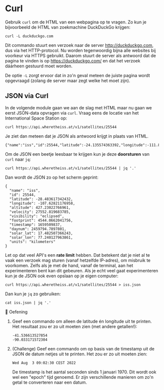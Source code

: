 # Curl

Gebruik `curl` om de HTML van een webpagina op te vragen. Zo kun je bijvoorbeeld de HTML van zoekmachine DuckDuckGo krijgen:

    curl -L duckduckgo.com

Dit commando stuurt een verzoek naar de server http://duckduckgo.com, dus via het HTTP-protocol. Nu worden tegenwoordig bijna alle websites bij voorkeur via HTTPS gebruikt. Daarom stuurt de server als antwoord dat de pagina te vinden is op https://duckduckgo.com/ en dat het verzoek dáárheen gestuurd moet worden.

De optie `-L` zorgt ervoor dat in zo'n geval meteen de juiste pagina wordt opgevraagd (zolang de server maar zegt welke het moet zijn).

## JSON via Curl

In de volgende module gaan we aan de slag met HTML maar nu gaan we eerst JSON-data opvragen via `curl`. Vraag eens de locatie van het International Space Station op:

    curl https://api.wheretheiss.at/v1/satellites/25544

Je ziet dan meteen dat je JSON als antwoord krijgt in plaats van HTML. 

    {"name":"iss","id":25544,"latitude":-24.135574363392,"longitude":-111.86401960141,"altitude":425.37210858971,"velocity":27557.51464498,"visibility":"eclipsed","footprint":4534.693976796,"timestamp":1659509744,"daynum":2459794.7887037,"solar_lat":17.482788938462,"solar_lon":77.627649838076,"units":"kilometers"}

Om de JSON een beetje leesbaar te krijgen kun je deze **doorsturen** van `curl` naar `jq`:

    curl https://api.wheretheiss.at/v1/satellites/25544 | jq '.'

Dan wordt de JSON zo op het scherm geprint:

    {
      "name": "iss",
      "id": 25544,
      "latitude": -28.483617342432,
      "longitude": -107.62821176958,
      "altitude": 427.23022766961,
      "velocity": 27552.819683785,
      "visibility": "eclipsed",
      "footprint": 4544.0662041756,
      "timestamp": 1659509837,
      "daynum": 2459794.7897801,
      "solar_lat": 17.482507366243,
      "solar_lon": 77.240127963861,
      "units": "kilometers"
    }

Let op dat veel API's een **rate limit** hebben. Dat betekent dat je niet al te vaak een verzoek mag sturen (vanaf hetzelfde IP-adres), om misbruik te voorkomen. Zelfs als je met de hand, vanaf de terminal, aan het experimenteren bent kan dit gebeuren. Als je echt veel gaat experimenteren kun je de JSON ook even opslaan op je eigen computer:

    curl https://api.wheretheiss.at/v1/satellites/25544 > iss.json

Dan kun je `jq` zo gebruiken:

    cat iss.json | jq '.'

🌵 Oefening

1.  Geef een commando om alleen de latitude én longitude uit te printen. Het resultaat zou er zo uit moeten zien (met andere getallen!):

        -41.536613527854
        -90.033171572304

1.  (Challenge) Geef een commando om op basis van de timestamp uit de JSON de datum netjes uit te printen. Het zou er zo uit moeten zien:

        Wed Aug  3 09:02:30 CEST 2022

    De timestamp is het aantal seconden sinds 1 januari 1970. Dit wordt ook wel een "epoch" tijd genoemd. Er zijn verschillende manieren om zo'n getal te converteren naar een datum.

